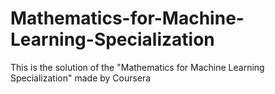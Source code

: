# Mathematics-for-Machine-Learning-Specialization
This is the solution of the "Mathematics for Machine Learning Specialization" made by Coursera
